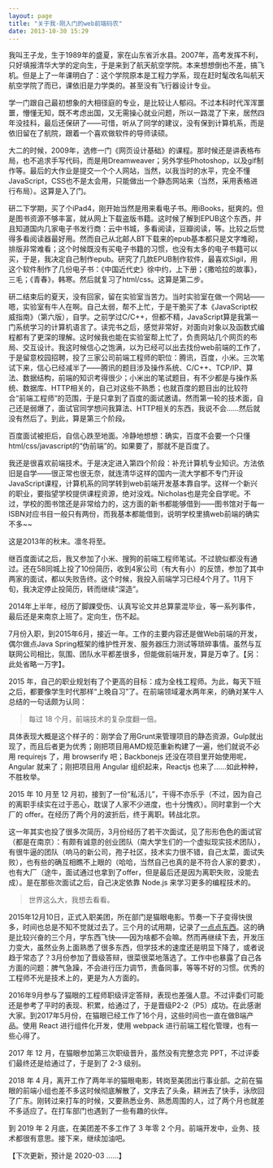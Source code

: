 ```yaml
---
layout: page
title: "关于我-刚入门的web前端码农"
date: 2013-10-30 15:29
---
```


我叫王子龙，生于1989年的盛夏，家在山东省沂水县。2007年，高考发挥不利，只好填报清华大学的定向生，于是来到了航天航空学院。本来想想倒也不差，搞飞机。但是上了一年课明白了：这个学院原本是工程力学系，现在赶时髦改名叫航天航空学院了而已，课依旧是力学类的。甚至没有飞行器设计专业。

学一门跟自己最初想象的大相径庭的专业，是比较让人郁闷。不过本科时代浑浑噩噩，懵懂无知，既不考虑出国，又无需操心就业问题，所以一路混了下来，居然四年没挂科，最后还保研了——可惜，听从了同学的建议，没有保到计算机系，而是依旧留在了航院，跟着一个喜欢做软件的导师读硕。

大二的时候，2009年，选修一门《网页设计基础》的课程。那时候还是讲表格布局，也不追求手写代码，而是用Dreamweaver；另外学些Photoshop，以及gif制作等。最后的大作业是提交一个个人网站，当然，以我当时的水平，完全不懂JavaScript，CSS也不是太会用，只能做出一个静态网站来（当然，采用表格进行布局）。这算是入了门。

<!-- more --> 

研二下学期，买了个iPad4，刚开始当然是用来看电子书。用iBooks，挺爽的。但是图书资源不够丰富，就从网上下载盗版书籍。这时候了解到EPUB这个东西，并且知道国内几家电子书发行商：云中书城，多看阅读，豆瓣阅读，等。比较之后觉得多看阅读器最好用。然而自己从北邮人BT下载来的epub基本都只是文字堆砌，排版非常难看；这个时候既没有买电子书籍的习惯，也没有太多的电子书籍可以买，于是，我决定自己制作epub。研究了几款EPUB制作软件，最喜欢Sigil，用这个软件制作了几份电子书：《中国近代史》徐中约，上下册；《撒哈拉的故事》，三毛；《青春》，韩寒。然后就复习了html/css。这算是第二步。

研二结束后的夏天，没有回家，留在实验室当苦力。当时实验室在做一个网站——嗯，实验室有牛人在啊。自己太弱，帮不上忙，于是干脆买了本《JavaScript权威指南》（第六版），自学。之前学过C/C++，但都不精，JavaScript算是我第一门系统学习的计算机语言了。读完书之后，感觉非常好，对面向对象以及函数式编程都有了更深的理解。这时候我也能在实验室帮上忙了，负责网站几个网页的布局、交互设计。我这时候信心之饱满，以为已经可以出去找份web前端的工作了，于是留意校园招聘，投了三家公司前端工程师的职位：腾讯，百度，小米。三次笔试下来，信心已经减半了——腾讯的题目涉及操作系统、C/C++、TCP/IP、算法、数据结构，前端的知识考得很少；小米出的笔试题目，有不少都是与操作系统、数据库、HTTP相关的，自己对这些不熟悉；也就百度的题目出的比较符合“前端工程师”的范围，于是只拿到了百度的面试邀请。然而第一轮的技术面，自己还是弱爆了，面试官同学想问我算法、HTTP相关的东西，我说不会……然后就没有然后了。到此，算是第三个阶段。

百度面试被拒后，自信心跌至地面。冷静地想想：确实，百度不会要一个只懂html/css/javascript的“伪前端”的。如果要了，那就不是百度了。

我还是很喜欢前端技术。于是决定进入第四个阶段：补充计算机专业知识。方法依旧是自学——很正常也很无奈，就连清华这样的国内一流大学都不专门开设JavaScript课程，计算机系的同学转到web前端开发基本靠自学。这样一个新兴的职业，要指望学校提供课程资源，绝对没戏。Nicholas也是完全自学呢。不过，学校的图书馆还是非常给力的，这方面的新书都能够借到——图书馆对于每一ISBN对应书目一般只有两份，而我基本都能借到，说明学校里搞web前端的确实不多~~

这是2013年的秋末。凛冬将至。

继百度面试之后，我又参加了小米、搜狗的前端工程师笔试。不过貌似都没有通过。还在58同城上投了10份简历，收到4家公司（有大有小）的反馈，参加了其中两家的面试，都以失败告终。这个时候，我投入前端学习已经4个月了。11月下旬，我决定停止投简历，转而继续“深造”。


2014年上半年，经历了脚踝受伤、认真写论文并总算蒙混毕业，等一系列事件，最后还是来南京上班了。定向生，伤不起。

7月份入职，到2015年6月，接近一年。工作的主要内容还是做Web前端的开发，偶尔做点Java Spring框架的维护性开发、服务器压力测试等琐碎事情。虽然与互联网公司相比，氛围、团队水平都差很多，但能做前端开发，算是万幸了。【另：此处省略一万字】。

2015 年，自己的职业规划有了个更高的目标：成为全栈工程师。为此，每天下班之后，都要像学生时代那样“上晚自习”了。在前端领域灌水两年来，的确对某牛人总结的一句话颇为认同：

> 每过 18 个月，前端技术的复杂度翻一倍。

具体表现大概是这个样子的：刚学会了用Grunt来管理项目的静态资源，Gulp就出现了，而且后者更为优秀；刚把项目用AMD规范重新构建了一遍，他们就说不必用 requirejs 了，用 browserify 吧；Backbonejs 还没在项目里开始使用呢，Angular 就来了；刚把项目用 Angular 组织起来，Reactjs 也来了……如此种种，不胜枚举。

2015 年 10 月至 12 月初，接到了一份“私活儿”，干得不亦乐乎（不过，因为自己的离职手续实在过于恶心，耽误了人家不少进度，也十分愧疚）。同时拿到一个大厂的 offer。在经历了两个月的波折后，终于离职。转战北京。

这一年其实也投了很多次简历，3月份经历了若干次面试，见了形形色色的面试官（都是在南京）：有颇有诚意的创业团队（南大学生们的一个虚拟现实技术团队），有很牛逼的团队（响马的新公司，孢子社区，技术实力很不错，自己太菜，面试失败），也有些的确互相瞧不上眼的（哈哈，当然自己也真的是不符合人家的要求），也有大厂（途牛，面试通过也拿到了offer，但是最后还是因为离职失败，没能去成）。是在那些次面试之后，自己决定依靠 Node.js 来学习更多的编程技术的。

> 世界这么大，我想去看看。

2015年12月10日，正式入职美团，所在部门是猫眼电影。节奏一下子变得快很多，时间也总是不知不觉就过去了。三个月的试用期，记录了[一点点东西](http://borninsummer.com/2016/03/11/what-i-learned-during-the-last-3-months-in-myfe/)。这的确是比较兴奋的三个月，学东西飞快——因为啥都不会嘛。然而再继续下去，开发压力变大，虽然业务上面熟悉了很多东西，但学技术的速度还是明显下降了，或者说趋于常态了？3月份参加了晋级答辩，很菜很菜地落选了。工作中也暴露了自己各方面的问题：脾气急躁，不会进行压力调节，责备同事，等等不好的习惯。优秀的工程师不光是技术上的，更是为人方面的。

2016年9月参与了猫眼的工程师职级评定答辩，表现也差强人意。不过评委们可能还是参考了平时的表现、积累，给通过了，于是晋级P2-2（P5）成功。在此感谢大家。到2017年5月份，在猫眼已经工作了16个月，这些时间也一直在做B端产品。使用 React 进行组件化开发，使用 webpack 进行前端工程化管理，也有一些心得了。

2017 年 12 月，在猫眼参加第三次职级晋升，虽然没有完整念完 PPT，不过评委们最终还是给通过了，于是到了 2-3 级别。

2018 年 4 月，离开工作了两年半的猫眼电影，转岗至美团出行事业部。之前在猫眼的前端小组也差不多这时候彻底解散了，文序去了头条，耕洲去了快手，泳欣回了广东。刚转过来打车的时候，又要熟悉业务、熟悉周围的人，过了两个月也就差不多适应了。在打车部门也遇到了一些有趣的伙伴。

到 2019 年 2 月底，在美团差不多工作了 3 年零 2 个月。前端开发中，业务、技术都很有意思。接下来，继续加油吧。

【下次更新，预计是 2020-03 ……】
